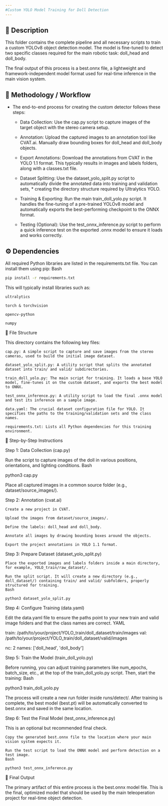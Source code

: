 ```yaml
---
#Custom YOLO Model Training for Doll Detection
---
```

## 📝 Description

This folder contains the complete pipeline and all necessary scripts to train a custom YOLOv8 object detection model. The model is fine-tuned to detect two specific classes required for the main robotic task: doll_head and doll_body.

The final output of this process is a best.onnx file, a lightweight and framework-independent model format used for real-time inference in the main vision system.

## 🔄 Methodology / Workflow

* The end-to-end process for creating the custom detector follows these steps:

    * Data Collection: Use the cap.py script to capture images of the target object with the stereo camera setup.

    * Annotation: Upload the captured images to an annotation tool like CVAT.ai. Manually draw bounding boxes for doll_head and doll_body objects.

    * Export Annotations: Download the annotations from CVAT in the YOLO 1.1 format. This typically results in images and labels folders, along with a classes.txt file.

    * Dataset Splitting: Use the dataset_yolo_split.py script to automatically divide the annotated data into training and validation sets, * creating the directory structure required by Ultralytics YOLO.

    * Training & Exporting: Run the main train_doll_yolo.py script. It handles the fine-tuning of a pre-trained YOLOv8 model and automatically exports the best-performing checkpoint to the ONNX format.

    * Testing (Optional): Use the test_onnx_inference.py script to perform a quick inference test on the exported .onnx model to ensure it loads and works correctly.

## ⚙️ Dependencies

All required Python libraries are listed in the requirements.txt file. You can install them using pip:
Bash
```sh
pip install -r requirements.txt
```
This will typically install libraries such as:

    ultralytics

    torch & torchvision

    opencv-python

    numpy

📁 File Structure

This directory contains the following key files:

    cap.py: A simple script to capture and save images from the stereo cameras, used to build the initial image dataset.

    dataset_yolo_split.py: A utility script that splits the annotated dataset into train/ and valid/ subdirectories.

    train_doll_yolo.py: The main script for training. It loads a base YOLO model, fine-tunes it on the custom dataset, and exports the best model to ONNX.

    test_onnx_inference.py: A utility script to load the final .onnx model and test its inference on a sample image.

    data.yaml: The crucial dataset configuration file for YOLO. It specifies the paths to the training/validation sets and the class names.

    requirements.txt: Lists all Python dependencies for this training environment.

🚀 Step-by-Step Instructions

Step 1: Data Collection (cap.py)

Run the script to capture images of the doll in various positions, orientations, and lighting conditions.
Bash

python3 cap.py

Place all captured images in a common source folder (e.g., dataset/source_images/).

Step 2: Annotation (cvat.ai)

    Create a new project in CVAT.

    Upload the images from dataset/source_images/.

    Define the labels: doll_head and doll_body.

    Annotate all images by drawing bounding boxes around the objects.

    Export the project annotations in YOLO 1.1 format.

Step 3: Prepare Dataset (dataset_yolo_split.py)

    Place the exported images and labels folders inside a main directory, for example, YOLO_train/raw_dataset/.

    Run the split script. It will create a new directory (e.g., doll_dataset/) containing train/ and valid/ subfolders, properly structured for training.
    Bash

    python3 dataset_yolo_split.py

Step 4: Configure Training (data.yaml)

Edit the data.yaml file to ensure the paths point to your new train and valid image folders and that the class names are correct.
YAML

train: /path/to/your/project/YOLO_train/doll_dataset/train/images
val: /path/to/your/project/YOLO_train/doll_dataset/valid/images

nc: 2
names: ['doll_head', 'doll_body']

Step 5: Train the Model (train_doll_yolo.py)

Before running, you can adjust training parameters like num_epochs, batch_size, etc., at the top of the train_doll_yolo.py script. Then, start the training:
Bash

python3 train_doll_yolo.py

The process will create a new run folder inside runs/detect/. After training is complete, the best model (best.pt) will be automatically converted to best.onnx and saved in the same location.

Step 6: Test the Final Model (test_onnx_inference.py)

This is an optional but recommended final check.

    Copy the generated best.onnx file to the location where your main vision system expects it.

    Run the test script to load the ONNX model and perform detection on a test image.
    Bash

    python3 test_onnx_inference.py

🏁 Final Output

The primary artifact of this entire process is the best.onnx model file. This is the final, optimized model that should be used by the main teleoperation project for real-time object detection.